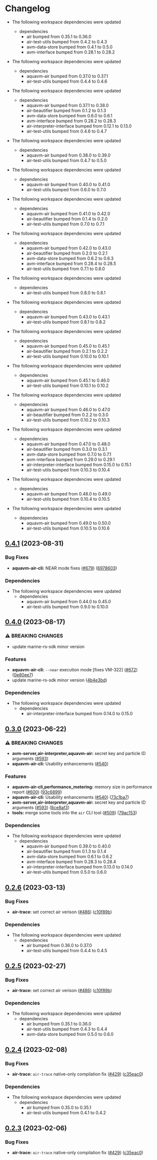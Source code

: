 # Changelog

* The following workspace dependencies were updated
  * dependencies
    * air bumped from 0.35.1 to 0.36.0
    * air-test-utils bumped from 0.4.2 to 0.4.3
    * avm-data-store bumped from 0.4.1 to 0.5.0
    * avm-interface bumped from 0.28.1 to 0.28.2

* The following workspace dependencies were updated
  * dependencies
    * aquavm-air bumped from 0.37.0 to 0.37.1
    * air-test-utils bumped from 0.4.4 to 0.4.6

* The following workspace dependencies were updated
  * dependencies
    * aquavm-air bumped from 0.37.1 to 0.38.0
    * air-beautifier bumped from 0.1.2 to 0.1.3
    * avm-data-store bumped from 0.6.0 to 0.6.1
    * avm-interface bumped from 0.28.2 to 0.28.3
    * air-interpreter-interface bumped from 0.12.1 to 0.13.0
    * air-test-utils bumped from 0.4.6 to 0.4.7

* The following workspace dependencies were updated
  * dependencies
    * aquavm-air bumped from 0.38.0 to 0.39.0
    * air-test-utils bumped from 0.4.7 to 0.5.0

* The following workspace dependencies were updated
  * dependencies
    * aquavm-air bumped from 0.40.0 to 0.41.0
    * air-test-utils bumped from 0.6.0 to 0.7.0

* The following workspace dependencies were updated
  * dependencies
    * aquavm-air bumped from 0.41.0 to 0.42.0
    * air-beautifier bumped from 0.1.4 to 0.2.0
    * air-test-utils bumped from 0.7.0 to 0.7.1

* The following workspace dependencies were updated
  * dependencies
    * aquavm-air bumped from 0.42.0 to 0.43.0
    * air-beautifier bumped from 0.2.0 to 0.2.1
    * avm-data-store bumped from 0.6.2 to 0.6.3
    * avm-interface bumped from 0.28.4 to 0.28.5
    * air-test-utils bumped from 0.7.1 to 0.8.0

* The following workspace dependencies were updated
  * dependencies
    * air-test-utils bumped from 0.8.0 to 0.8.1

* The following workspace dependencies were updated
  * dependencies
    * aquavm-air bumped from 0.43.0 to 0.43.1
    * air-test-utils bumped from 0.8.1 to 0.8.2

* The following workspace dependencies were updated
  * dependencies
    * aquavm-air bumped from 0.45.0 to 0.45.1
    * air-beautifier bumped from 0.2.1 to 0.2.2
    * air-test-utils bumped from 0.10.0 to 0.10.1

* The following workspace dependencies were updated
  * dependencies
    * aquavm-air bumped from 0.45.1 to 0.46.0
    * air-test-utils bumped from 0.10.1 to 0.10.2

* The following workspace dependencies were updated
  * dependencies
    * aquavm-air bumped from 0.46.0 to 0.47.0
    * air-beautifier bumped from 0.2.2 to 0.3.0
    * air-test-utils bumped from 0.10.2 to 0.10.3

* The following workspace dependencies were updated
  * dependencies
    * aquavm-air bumped from 0.47.0 to 0.48.0
    * air-beautifier bumped from 0.3.0 to 0.3.1
    * avm-data-store bumped from 0.7.0 to 0.7.1
    * avm-interface bumped from 0.29.0 to 0.29.1
    * air-interpreter-interface bumped from 0.15.0 to 0.15.1
    * air-test-utils bumped from 0.10.3 to 0.10.4

* The following workspace dependencies were updated
  * dependencies
    * aquavm-air bumped from 0.48.0 to 0.49.0
    * air-test-utils bumped from 0.10.4 to 0.10.5

* The following workspace dependencies were updated
  * dependencies
    * aquavm-air bumped from 0.49.0 to 0.50.0
    * air-test-utils bumped from 0.10.5 to 0.10.6

## [0.4.1](https://github.com/fluencelabs/aquavm/compare/aquavm-air-cli-v0.4.0...aquavm-air-cli-v0.4.1) (2023-08-31)


### Bug Fixes

* **aquavm-air-cli:** NEAR mode fixes ([#679](https://github.com/fluencelabs/aquavm/issues/679)) ([6978603](https://github.com/fluencelabs/aquavm/commit/6978603c76a2a2576fc4196369d944f25da7a559))


### Dependencies

* The following workspace dependencies were updated
  * dependencies
    * aquavm-air bumped from 0.44.0 to 0.45.0
    * air-test-utils bumped from 0.9.0 to 0.10.0

## [0.4.0](https://github.com/fluencelabs/aquavm/compare/aquavm-air-cli-v0.3.5...aquavm-air-cli-v0.4.0) (2023-08-17)


### ⚠ BREAKING CHANGES

* update marine-rs-sdk minor version

### Features

* **aquavm-air-cli:** `--near` execution mode [fixes VM-322] ([#672](https://github.com/fluencelabs/aquavm/issues/672)) ([0e80ee7](https://github.com/fluencelabs/aquavm/commit/0e80ee7908913fc896369ff7e00d65eeaf5d9f22))
* update marine-rs-sdk minor version ([4b4e3bd](https://github.com/fluencelabs/aquavm/commit/4b4e3bde839d1167ea559d49b183d1a76bc93439))


### Dependencies

* The following workspace dependencies were updated
  * dependencies
    * air-interpreter-interface bumped from 0.14.0 to 0.15.0

## [0.3.0](https://github.com/fluencelabs/aquavm/compare/aquavm-air-cli-v0.2.9...aquavm-air-cli-v0.3.0) (2023-06-22)


### ⚠ BREAKING CHANGES

* **avm-server,air-interpreter,aquavm-air:** secret key and particle ID arguments ([#593](https://github.com/fluencelabs/aquavm/issues/593))
* **aquavm-air-cli:** Usability enhancements ([#540](https://github.com/fluencelabs/aquavm/issues/540))

### Features

* **aquavm-air-cli,performance_metering:** memory size in performance report ([#600](https://github.com/fluencelabs/aquavm/issues/600)) ([93c6899](https://github.com/fluencelabs/aquavm/commit/93c68994290a5e3be6af467b894b6b2f9337935e))
* **aquavm-air-cli:** Usability enhancements ([#540](https://github.com/fluencelabs/aquavm/issues/540)) ([73c1ba7](https://github.com/fluencelabs/aquavm/commit/73c1ba70cca9ba4f6e73880141e738d450565798))
* **avm-server,air-interpreter,aquavm-air:** secret key and particle ID arguments ([#593](https://github.com/fluencelabs/aquavm/issues/593)) ([8ce8af3](https://github.com/fluencelabs/aquavm/commit/8ce8af38232de3f1ac359214386b895356550428))
* **tools:** merge some tools into the `air` CLI tool ([#509](https://github.com/fluencelabs/aquavm/issues/509)) ([79ac153](https://github.com/fluencelabs/aquavm/commit/79ac153f1dcfc0a77ec511c6e25285728312ad4c))


### Dependencies

* The following workspace dependencies were updated
  * dependencies
    * aquavm-air bumped from 0.39.0 to 0.40.0
    * air-beautifier bumped from 0.1.3 to 0.1.4
    * avm-data-store bumped from 0.6.1 to 0.6.2
    * avm-interface bumped from 0.28.3 to 0.28.4
    * air-interpreter-interface bumped from 0.13.0 to 0.14.0
    * air-test-utils bumped from 0.5.0 to 0.6.0

## [0.2.6](https://github.com/fluencelabs/aquavm/compare/air-trace-v0.2.5...air-trace-v0.2.6) (2023-03-13)


### Bug Fixes

* **air-trace:** set correct air verison ([#486](https://github.com/fluencelabs/aquavm/issues/486)) ([c10f89b](https://github.com/fluencelabs/aquavm/commit/c10f89b5e5856ed155da1dcb4784e73d63cc1bea))


### Dependencies

* The following workspace dependencies were updated
  * dependencies
    * air bumped from 0.36.0 to 0.37.0
    * air-test-utils bumped from 0.4.4 to 0.4.5

## [0.2.5](https://github.com/fluencelabs/aquavm/compare/air-trace-v0.2.4...air-trace-v0.2.5) (2023-02-27)


### Bug Fixes

* **air-trace:** set correct air verison ([#486](https://github.com/fluencelabs/aquavm/issues/486)) ([c10f89b](https://github.com/fluencelabs/aquavm/commit/c10f89b5e5856ed155da1dcb4784e73d63cc1bea))


### Dependencies

* The following workspace dependencies were updated
  * dependencies
    * air bumped from 0.35.1 to 0.36.0
    * air-test-utils bumped from 0.4.3 to 0.4.4
    * avm-data-store bumped from 0.5.0 to 0.6.0

## [0.2.4](https://github.com/fluencelabs/aquavm/compare/air-trace-v0.2.3...air-trace-v0.2.4) (2023-02-08)


### Bug Fixes

* **air-trace:** `air-trace` native-only compilation fix ([#429](https://github.com/fluencelabs/aquavm/issues/429)) ([c35eac0](https://github.com/fluencelabs/aquavm/commit/c35eac0f01f9c0dd147a139cd49389d1c9320601))


### Dependencies

* The following workspace dependencies were updated
  * dependencies
    * air bumped from 0.35.0 to 0.35.1
    * air-test-utils bumped from 0.4.1 to 0.4.2

## [0.2.3](https://github.com/fluencelabs/aquavm/compare/air-trace-v0.2.2...air-trace-v0.2.3) (2023-02-06)


### Bug Fixes

* **air-trace:** `air-trace` native-only compilation fix ([#429](https://github.com/fluencelabs/aquavm/issues/429)) ([c35eac0](https://github.com/fluencelabs/aquavm/commit/c35eac0f01f9c0dd147a139cd49389d1c9320601))
